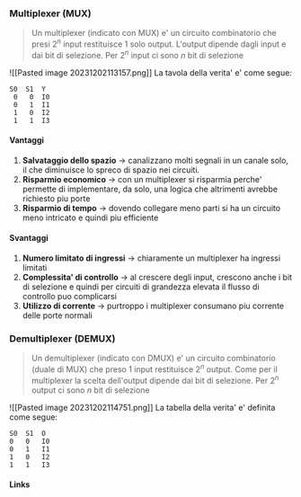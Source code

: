 ### Multiplexer (MUX)
>Un multiplexer (indicato con MUX) e' un circuito combinatorio che presi $2^{n}$ input restituisce 1 solo output. L'output dipende dagli input e dai bit di selezione. Per  $2^{n}$ input ci sono $n$ bit di selezione

![[Pasted image 20231202113157.png]] 
La tavola della verita' e' come segue:
```
S0  S1  Y
 0   0  I0
 0   1  I1
 1   0  I2
 1   1  I3
```

#### Vantaggi 
1. **Salvataggio dello spazio** -> canalizzano molti segnali in un canale solo, il che diminuisce lo spreco di spazio nei circuiti.
2. **Risparmio economico** -> con un multiplexer si risparmia perche' permette di implementare, da solo, una logica che altrimenti avrebbe richiesto piu porte
3. **Risparmio di tempo** -> dovendo collegare meno parti si ha un circuito meno intricato e quindi piu efficiente
#### Svantaggi 
1. **Numero limitato di ingressi** -> chiaramente un multiplexer ha ingressi limitati
2. **Complessita' di controllo** -> al crescere degli input, crescono anche i bit di selezione e quindi per circuiti di grandezza elevata il flusso di controllo puo complicarsi
3. **Utilizzo di corrente** -> purtroppo i multiplexer consumano piu corrente delle porte normali

### Demultiplexer (DEMUX)
>Un demultiplexer (indicato con DMUX) e' un circuito combinatorio (duale di MUX) che preso 1 input restituisce $2^{n}$ output. Come per il multiplexer la scelta dell'output dipende dai bit di selezione. Per $2^{n}$ output ci sono $n$ bit di selezione

![[Pasted image 20231202114751.png]]
La tabella della verita' e' definita come segue: 
```
S0  S1  O
0   0   I0
0   1   I1
1   0   I2
1   1   I3
```

#### Links